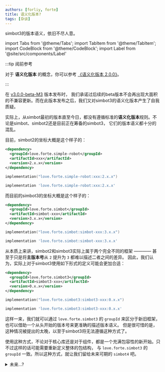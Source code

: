 ```yaml
---
authors: [forliy, forte]
title: 语义化版本?
tags: [杂谈]
---
```


simbot3的版本语义，依旧不尽人意。

<!--truncate-->

import Tabs from '@theme/Tabs';
import TabItem from '@theme/TabItem';
import CodeBlock from '@theme/CodeBlock';
import Label from '@site/src/components/Label'

:::tip 阅前参考

对于 **语义化版本** 的概念，你可以参考 [《语义化版本 2.0.0》](https://semver.org/lang/zh-CN/)。

:::

在 [v3.0.0-beta-M3](https://github.com/simple-robot/simpler-robot/releases/tag/v3.0.0-beta-M3) 版本发布时，
我们承诺过后续的beta版本不会再出现大面积的不兼容更新。而在此版本发布之后，我们又对simbot3的语义化版本产生了自我质疑。

实际上，从simbot最初的版本直至今日，都没有遵循标准的**语义化版本**规则。不论是simbot、simbot2还是目前正在筹备的simbot3，
它们的版本语义都十分的混乱。

目前，simbot2的坐标大概是这个样子的：

<Tabs groupId="use-dependency">
<TabItem value="Maven">

```xml
<dependency>
  <groupId>love.forte.simple-robot</groupId>
  <artifactId>xxx</artifactId>
  <version>2.x.x</version>
</dependency>
```

</TabItem>

<TabItem value="Gradle Kotlin DSL">

```kotlin
implementation("love.forte.simple-robot:xxx:2.x.x")
```

</TabItem>

<TabItem value="Gradle Groovy">

```groovy
implementation 'love.forte.simple-robot:xxx:2.x.x'
```

</TabItem>
</Tabs>

而目前的simbot3的坐标大概是这个样子的：

<Tabs groupId="use-dependency">
<TabItem value="Maven">

```xml
<dependency>
  <groupId>love.forte.simbot</groupId>
  <artifactId>simbot-xxx</artifactId>
  <version>3.x.x</version>
</dependency>
```

</TabItem>

<TabItem value="Gradle Kotlin DSL">

```kotlin
implementation("love.forte.simbot:simbot-xxx:3.x.x")
```

</TabItem>

<TabItem value="Gradle Groovy">

```groovy
implementation 'love.forte.simbot:simbot-xxx:3.x.x'
```

</TabItem>
</Tabs>

从本质上来讲，simbot2和simbot3实际上属于两个完全不同的框架 ———— 甚至于只是将**主版本号**从 `2` 提升为 `3` 都难以描述二者之间的差异。
因此，我们认为，实际上对于simbot3使用如下形式的定义可能会更加合适：

<Tabs groupId="use-dependency">
<TabItem value="Maven">

```xml
<dependency>
  <groupId>love.forte.simbot3</groupId>
  <artifactId>simbot3-xxx</artifactId>
  <version>0.x.x</version>
</dependency>
```

</TabItem>

<TabItem value="Gradle Kotlin DSL">

```kotlin
implementation("love.forte.simbot3:simbot3-xxx:0.x.x")
```

</TabItem>

<TabItem value="Gradle Groovy">

```groovy
implementation 'love.forte.simbot3:simbot3-xxx:0.x.x'
```

</TabItem>
</Tabs> 

这样一来，我们就可以通过 `love.forte.simbot3` 的 `groupId` 来区分于新旧框架，也可以借助一个从头开始的版本号来更准确的描述版本语义。
但是很可惜的是，这种情况被提出的太晚，以至于simbot3将无法遵循这种方式了。

使用这种方式，不论对于核心库还是对于组件，都是一个充满包容性的新开始。只不过这样的话可能需要重新定义整体的包结构，
与 `love.forte.simbot3` 的 `groupId` 一致。所以这种方式，就让我们留给未来可期的 `simbot4` 吧。

<details>
<summary>未来...?</summary>

:::tip 可期

美好的展望总是一切的开端。

:::

<Tabs groupId="use-dependency">
<TabItem value="Maven">

```xml
<dependency>
  <groupId>love.forte.simbot4</groupId>
  <artifactId>simbot4-xxx</artifactId>
  <version>0.x.x</version>
</dependency>
```

</TabItem>

<TabItem value="Gradle Kotlin DSL">

```kotlin
implementation("love.forte.simbot4:simbot4-xxx:0.x.x")
```

</TabItem>

<TabItem value="Gradle Groovy">

```groovy
implementation 'love.forte.simbot4:simbot4-xxx:0.x.x'
```

</TabItem>
</Tabs> 

</details>



